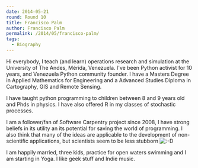 ```yaml
---
date: 2014-05-21
round: Round 10
title: Francisco Palm
author: Francisco Palm
permalink: /2014/05/francisco-palm/
tags:
  - Biography
---
```

Hi everybody, I teach (and learn) operations research and simulation at the University of The Andes, Mérida, Venezuela. I've been Python activist for 10 years, and Venezuela Python community founder. I have a Masters Degree in Applied Mathematics for Engineering and a Advanced Studies Diploma in Cartography, GIS and Remote Sensing.

I have taught python programming to children between 8 and 9 years old and Phds in physics. I have also offered R in my classes of stochastic processes.

I am a follower/fan of Software Carpentry project since 2008, I have strong beliefs in its utility an its potential for saving the world of programming. I also think that many of the ideas are applicable to the development of non-scientific applications, but scientists seem to be less stubborn <img src="http://localhost:8080/wp-includes/images/smilies/icon_biggrin.gif" alt=":-D" class="wp-smiley" />

I am happily married, three kids, practice for open waters swimming and I am starting in Yoga. I like geek stuff and Indie music.
